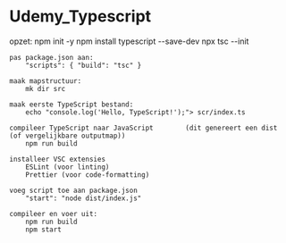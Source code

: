 # Udemy_Typescript

opzet:
    npm init -y
    npm install typescript --save-dev
    npx tsc --init

    pas package.json aan:
        "scripts": { "build": "tsc" }

    maak mapstructuur:
        mk dir src

    maak eerste TypeScript bestand:
        echo "console.log('Hello, TypeScript!');"> scr/index.ts
    
    compileer TypeScript naar JavaScript        (dit genereert een dist (of vergelijkbare outputmap))
        npm run build

    installeer VSC extensies
        ESLint (voor linting)
        Prettier (voor code-formatting)

    voeg script toe aan package.json
        "start": "node dist/index.js"

    compileer en voer uit:
        npm run build
        npm start